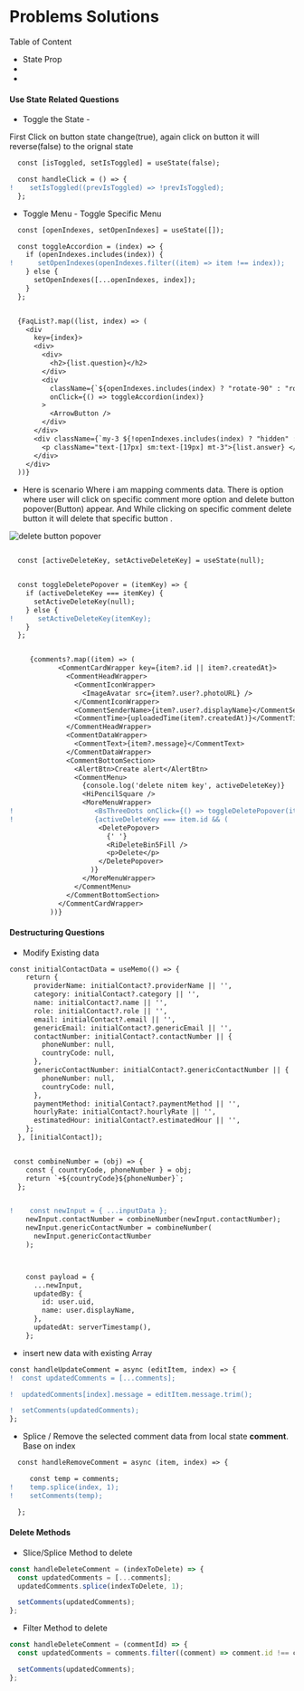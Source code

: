 # Problems Solutions

Table of Content

- State Prop
-
-


#### 

#### Use State Related Questions

- Toggle the State -

First Click on button state change(true), again click on button it will reverse(false) to the orignal state

```diff
  const [isToggled, setIsToggled] = useState(false);

  const handleClick = () => {
!    setIsToggled((prevIsToggled) => !prevIsToggled);
  };

```

- Toggle Menu - Toggle Specific Menu

```diff
  const [openIndexes, setOpenIndexes] = useState([]);

  const toggleAccordion = (index) => {
    if (openIndexes.includes(index)) {
!      setOpenIndexes(openIndexes.filter((item) => item !== index));
    } else {
      setOpenIndexes([...openIndexes, index]);
    }
  };


  {FaqList?.map((list, index) => (
    <div
      key={index}>
      <div>
        <div>
          <h2>{list.question}</h2>
        </div>
        <div
          className={`${openIndexes.includes(index) ? "rotate-90" : "rotate-0"}`}
          onClick={() => toggleAccordion(index)}
        >
          <ArrowButton />
        </div>
      </div>
      <div className={`my-3 ${!openIndexes.includes(index) ? "hidden" : ""}`}>
        <p className="text-[17px] sm:text-[19px] mt-3">{list.answer} </p>
      </div>
    </div>
  ))}

```

- Here is scenario Where i am mapping comments data. There is option where user will click on specific comment more option and delete button popover(Button) appear. And While clicking on specific comment delete button it will delete that specific button .

![delete button popover](https://github.com/ahsan-chy/Better-My-City/assets/85479513/4a66bfb7-648f-4ffb-8d8f-ae25cba48520)

```diff

  const [activeDeleteKey, setActiveDeleteKey] = useState(null);


  const toggleDeletePopover = (itemKey) => {
    if (activeDeleteKey === itemKey) {
      setActiveDeleteKey(null);
    } else {
!      setActiveDeleteKey(itemKey);
    }
  };


     {comments?.map((item) => (
            <CommentCardWrapper key={item?.id || item?.createdAt}>
              <CommentHeadWrapper>
                <CommentIconWrapper>
                  <ImageAvatar src={item?.user?.photoURL} />
                </CommentIconWrapper>
                <CommentSenderName>{item?.user?.displayName}</CommentSenderName>
                <CommentTime>{uploadedTime(item?.createdAt)}</CommentTime>
              </CommentHeadWrapper>
              <CommentDataWrapper>
                <CommentText>{item?.message}</CommentText>
              </CommentDataWrapper>
              <CommentBottomSection>
                <AlertBtn>Create alert</AlertBtn>
                <CommentMenu>
                  {console.log('delete nitem key', activeDeleteKey)}
                  <HiPencilSquare />
                  <MoreMenuWrapper>
!                    <BsThreeDots onClick={() => toggleDeletePopover(item.id)} />
!                    {activeDeleteKey === item.id && (
                      <DeletePopover>
                        {' '}
                        <RiDeleteBin5Fill />
                        <p>Delete</p>
                      </DeletePopover>
                    )}
                  </MoreMenuWrapper>
                </CommentMenu>
              </CommentBottomSection>
            </CommentCardWrapper>
          ))}

```

#### Destructuring Questions

- Modify Existing data

```diff
const initialContactData = useMemo(() => {
    return {
      providerName: initialContact?.providerName || '',
      category: initialContact?.category || '',
      name: initialContact?.name || '',
      role: initialContact?.role || '',
      email: initialContact?.email || '',
      genericEmail: initialContact?.genericEmail || '',
      contactNumber: initialContact?.contactNumber || {
        phoneNumber: null,
        countryCode: null,
      },
      genericContactNumber: initialContact?.genericContactNumber || {
        phoneNumber: null,
        countryCode: null,
      },
      paymentMethod: initialContact?.paymentMethod || '',
      hourlyRate: initialContact?.hourlyRate || '',
      estimatedHour: initialContact?.estimatedHour || '',
    };
  }, [initialContact]);


 const combineNumber = (obj) => {
    const { countryCode, phoneNumber } = obj;
    return `+${countryCode}${phoneNumber}`;
  };


!    const newInput = { ...inputData };
    newInput.contactNumber = combineNumber(newInput.contactNumber);
    newInput.genericContactNumber = combineNumber(
      newInput.genericContactNumber
    );



    const payload = {
      ...newInput,
      updatedBy: {
        id: user.uid,
        name: user.displayName,
      },
      updatedAt: serverTimestamp(),
    };
```

- insert new data with existing Array

```diff
const handleUpdateComment = async (editItem, index) => {
!  const updatedComments = [...comments];

!  updatedComments[index].message = editItem.message.trim();

!  setComments(updatedComments);
};
```

- Splice / Remove the selected comment data from local state **comment**. Base on index

```diff
  const handleRemoveComment = async (item, index) => {

     const temp = comments;
!    temp.splice(index, 1);
!    setComments(temp);

  };
```

#### Delete Methods

- Slice/Splice Method to delete

```javascript
const handleDeleteComment = (indexToDelete) => {
  const updatedComments = [...comments];
  updatedComments.splice(indexToDelete, 1);

  setComments(updatedComments);
};
```

- Filter Method to delete

```javascript
const handleDeleteComment = (commentId) => {
  const updatedComments = comments.filter((comment) => comment.id !== commentId);

  setComments(updatedComments);
};
```
